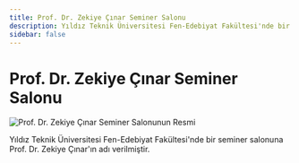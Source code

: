 ```yaml
---
title: Prof. Dr. Zekiye Çınar Seminer Salonu
description: Yıldız Teknik Üniversitesi Fen-Edebiyat Fakültesi'nde bir seminer salonuna Prof. Dr. Zekiye Çınar'ın adı verilmiştir.
sidebar: false
---
```


# Prof. Dr. Zekiye Çınar Seminer Salonu

![Prof. Dr. Zekiye Çınar Seminer Salonunun Resmi](/images/prof-dr-zekiye-cinar-seminer-salonu.jpg)

Yıldız Teknik Üniversitesi Fen-Edebiyat Fakültesi'nde bir seminer salonuna Prof. Dr. Zekiye Çınar'ın adı verilmiştir.
